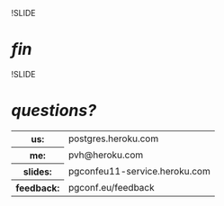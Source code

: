 !SLIDE

# <i>fin</i>

!SLIDE

# <i>questions?</i>

<table>
<tr> <th> <b>us:</b> </th> <td> postgres.heroku.com </td> </tr>
<tr> <th> <b>me:</b> </th> <td> pvh@heroku.com  </td></tr>
<tr> <th> <b>slides:</b> </th> <td> pgconfeu11-service.heroku.com </td> </tr>
<tr> <th> <b>feedback:</b> </th> <td> pgconf.eu/feedback </td> </tr>
</table>

